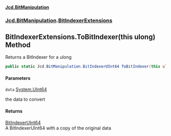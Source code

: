 #### [Jcd.BitManipulation](index.md 'index')
### [Jcd.BitManipulation](Jcd.BitManipulation.md 'Jcd.BitManipulation').[BitIndexerExtensions](Jcd.BitManipulation.BitIndexerExtensions.md 'Jcd.BitManipulation.BitIndexerExtensions')

## BitIndexerExtensions.ToBitIndexer(this ulong) Method

Returns a BitIndexer for a ulong

```csharp
public static Jcd.BitManipulation.BitIndexerUInt64 ToBitIndexer(this ulong data);
```
#### Parameters

<a name='Jcd.BitManipulation.BitIndexerExtensions.ToBitIndexer(thisulong).data'></a>

`data` [System.UInt64](https://docs.microsoft.com/en-us/dotnet/api/System.UInt64 'System.UInt64')

the data to convert

#### Returns
[BitIndexerUInt64](Jcd.BitManipulation.BitIndexerUInt64.md 'Jcd.BitManipulation.BitIndexerUInt64')  
A BitIndexerUInt64 with a copy of the original data